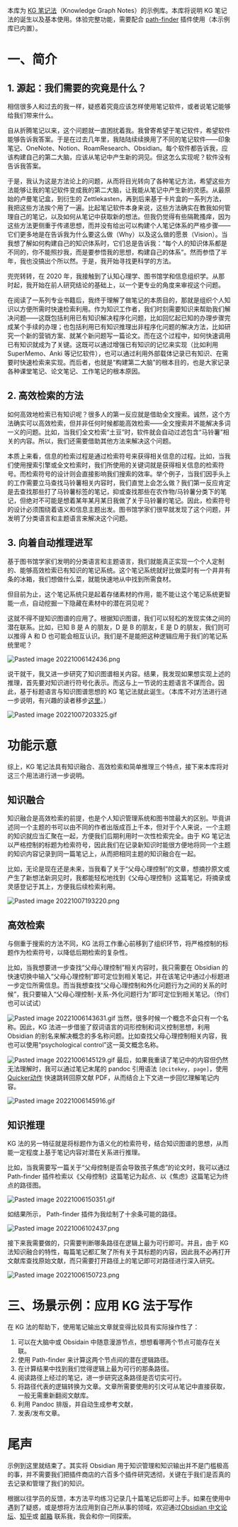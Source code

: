本库为 [KG 笔记法](https://forum-zh.obsidian.md/t/topic/2059)（Knowledge Graph Notes）的示例库。本库将说明 KG 笔记法的诞生以及基本使用。体验完整功能，需要配合 [path-finder](https://github.com/jerrywcy/obsidian-path-finder) 插件使用（本示例库已内置）。

# 一、简介

## 1. 源起：我们需要的究竟是什么？

相信很多人和过去的我一样，疑惑着究竟应该怎样使用笔记软件，或者说笔记能够给我们带来什么。

自从折腾笔记以来，这个问题就一直困扰着我。我曾寄希望于笔记软件，希望软件能够告诉我答案。于是在过去几年里，我陆陆续续换用了不同的笔记软件——印象笔记、OneNote、Notion、RoamResearch、Obsidian。每个软件都告诉我，应该构建自己的第二大脑，应该从笔记中产生新的洞见。但这怎么实现呢？软件没有告诉我答案。

于是，我认为这是方法论上的问题，从而将目光转向了各种笔记方法，希望这些方法能够让我的笔记软件变成我的第二大脑，让我能从笔记中产生新的灵感。从最原始的卢曼笔记盒，到衍生的 Zettlekasten，再到后来基于卡片盒的一系列方法，我把这些方法挨个用了一遍。比起笔记软件本身来说，这些方法确实在教我如何管理自己的笔记，以及如何从笔记中获取新的想法。但我仍觉得有些隔靴搔痒，因为这些方法更侧重于传递思想，而并没有给出可以构建个人笔记体系的严格步骤——它们更多地是在告诉我为什么要这么做（Why）以及这么做的愿景（Vision）。当我想了解如何构建自己的知识体系时，它们总是告诉我：“每个人的知识体系都是不同的，你不能照抄我，而是要参悟我的思想，构建自己的体系”。然而参悟了半年，我也没搞出个所以然。于是，我开始寻找更科学的方法。

兜兜转转，在 2020 年，我接触到了认知心理学、图书馆学和信息组织学。从那时起，我开始在前人研究结论的基础上，以一个更专业的角度来审视这个问题。

在阅读了一系列专业书籍后，我终于理解了做笔记的本质目的，那就是组织个人知识以方便所需时快速检索利用。作为知识工作者，我们时刻需要知识来帮助我们解决问题——这既包括利用已有知识解决程序化问题，比如回忆起已知的办理步骤完成某个手续的办理；也包括利用已有知识推理出非程序化问题的解决方法，比如研究一个新的营销方案、就某个新问题写一篇论文。而在这个过程中，如何快速调用已有知识就成为了关键。这既可以通过增强已有知识的记忆来实现（比如利用 SuperMemo、Anki 等记忆软件），也可以通过利用外部载体记录已有知识、在需要时快速检索来实现。而后者，也就是“构建第二大脑”的根本目的，也是大家记录各种课堂笔记、论文笔记、工作笔记的根本原因。

## 2. 高效检索的方法

如何高效地检索已有知识呢？很多人的第一反应就是借助全文搜索。诚然，这个方法确实可以高效检索，但并非任何时候都能高效检索——全文搜索并不能解决多词一义的问题。比如，当我们全文检索“土豆”时，软件就会自动过滤包含“马铃薯”相关的内容。所以，我们还需要借助其他方法来解决这个问题。

本质上来看，信息的检索过程是通过检索符号来获得相关信息的过程。比如，当我们使用搜索引擎或全文检索时，我们所使用的关键词就是获得相关信息的检索符号。而检索符号的设计则会直接影响我们搜索的效率。举个例子，当我们因手头上的工作需要立马查找马铃薯相关内容时，我们直觉上会怎么做？我们第一反应肯定是去查找那些打了马铃薯标签的笔记，抑或查找那些在农作物/马铃薯分类下的笔记，但绝对不可能是想着某年某月某日我做了关于马铃薯的笔记。因此，检索符号的设计必须围绕着语义和信息主题出发。图书馆学家们很早就发现了这个问题，并发明了分类语言和主题语言来解决这个问题。

## 3. 向着自动推理进军

基于图书馆学家们发明的分类语言和主题语言，我们就能真正实现一个个人定制的、能够高效检索已有知识的笔记系统。这个笔记系统就好比做菜时有一个井井有条的冰箱，我们想做什么菜，就能快速地从中找到所需食材。

但目前为止，这个笔记系统只是起着存储素材的作用，能不能让这个笔记系统更智能一点，自动挖掘一下隐藏在素材中的潜在洞见呢？

这就不得不提知识图谱的应用了。根据知识图谱，我们可以轻松的发现实体之间的潜在联系。比如，已知 B 是 A 的朋友，D 是 B 的朋友，E 是 D 的朋友，我们则可以推得 A 和 D 也可能会相互认识。我们是不是能把这种逻辑应用于我们的笔记系统里呢？

![Pasted image 20221006142436.png](Pasted%20image%2020221006142436.png)

说干就干，我又进一步研究了知识图谱相关内容。结果，我发现如果想实现上述的推理，首先要对知识进行符号化表示。而这与上一节说的主题语言不谋而合。因此，基于标题语言与知识图谱思想的 KG 笔记法就此诞生。（本库不对方法进行进一步说明，有兴趣的读者移步[这里](https://forum-zh.obsidian.md/t/topic/2059)。）

![Pasted image 20221007203325.gif](Pasted%20image%2020221007203325.gif)

# 功能示意

综上，KG 笔记法具有知识融合、高效检索和简单推理三个特点，接下来本库将对这三个用法进行进一步说明。

## 知识融合

知识融合是高效检索的前提，也是个人知识管理系统和图书馆最大的区别。毕竟讲述同一个主题的书可以由不同的作者出版成百上千本，但对于个人来说，一个主题的知识就应当汇聚在一起，方便我们后期利用时一次性检索完全。由于 KG 笔记法以严格控制的标题为检索符号，因此我们在记录新知识时能很方便地将同一个主题的知识内容记录到同一篇笔记上，从而把相同主题的知识融合在一起。

比如，无论是现在还是未来，当我看了关于“父母心理控制”的文章，想摘抄原文或产生了新想法新洞见时，我都能轻松地找到《父母心理控制》这篇笔记，将摘录或灵感登记于其上，方便我后续检索利用。

![Pasted image 20221007193220.png](Pasted%20image%2020221007193220.png)

## 高效检索

与侧重于搜索的方法不同，KG 法将工作重心前移到了组织环节，将严格控制的标题作为检索符号，以降低后期检索的复杂性。

比如，当我想要进一步查找“父母心理控制”相关内容时，我只需要在 Obsidian 的快速切换中输入“父母心理控制”即可定位到相关笔记，并在该笔记中通过小标题进一步定位所需信息。而当我想查找“父母心理控制和外化问题行为之间的关系的时候”，我只要输入“父母心理控制-关系-外化问题行为”即可定位到相关笔记。（你们也可以试试）

![Pasted image 20221006143631.gif](Pasted%20image%2020221006143631.gif)
当然，很多时候一个概念不会只有一个名称。因此，KG 法进一步借鉴了叙词语言的词形控制和词义控制思想，利用 Obsidian 的别名来解决概念的多名称问题。比如查找父母心理控制相关内容，我也可以使用“psychological control”这一英文概念名称。

![Pasted image 20221006145129.gif](Pasted%20image%2020221006145129.gif)
最后，如果我重读了笔记中的内容但仍然无法理解时，我可以通过笔记末尾的 pandoc 引用语法 `[@citekey, page]`，使用 [Quicker动作](https://getquicker.net/Sharedaction?code=d76ca089-0769-4a61-8a63-08d916bcf619) 快速跳转回原文献 PDF，从而结合上下文进一步回忆理解笔记内容。

![Pasted image 20221006145916.gif](Pasted%20image%2020221006145916.gif)

## 知识推理

KG 法的另一特征就是将标题作为语义化的检索符号，结合知识图谱的思想，从而能一定程度上基于笔记内容对潜在关系进行推理。

比如，当我需要写一篇关于“父母控制是否会导致孩子焦虑”的论文时，我可以通过 Path-finder 插件检索以《父母控制》这篇笔记为起点、以《焦虑》这篇笔记为终点的路径图。

![Pasted image 20221006150351.gif](Pasted%20image%2020221006150351.gif)

如结果所示， Path-finder 插件为我绘制了十余条可能的路径。

![Pasted image 20221006102437.png](Pasted%20image%2020221006102437.png)

接下来我需要做的，只需要判断哪条路径在逻辑上最为可行即可。并且，由于 KG 法知识融合的特性，每篇笔记都汇聚了所有关于其标题的内容，因此我不必再打开文献库查找原始文献，而只需要打开路径上的笔记即可对路径进行深入研究。

![Pasted image 20221006150723.png](Pasted%20image%2020221006150723.png)

# 三、场景示例：应用 KG 法于写作

在 KG 法的帮助下，使用笔记输出文章就变得比较具有实际操作性了：

1. 可以在大脑中或 Obsidain 中随意漫游节点，想想看哪两个节点可能存在关联。
2. 使用 Path-finder 来计算这两个节点间的潜在逻辑路径。
3. 在计算结果中找到我们觉得逻辑上最为可行的那条路径。
4. 阅读路径上经过的笔记，进一步研究这条路径是否切实可行。
5. 将路径代表的逻辑转换为文章。文章所需要使用的引文可从笔记中直接获取，一般无需重新翻阅文献库。
6. 利用 Pandoc 排版，并自动生成参考文献，
7. 发表/发布文章。

# 尾声

示例到这里就结束了。其实将 Obsidian 用于知识管理和知识输出并不是门槛极高的事，并不需要我们把插件商店的六百多个插件研究透彻，关键在于我们是否真的去记录和管理了我们的知识。

根据以往学员的反馈，本方法平均练习记录几十篇笔记后即可上手。如果在使用中遇到了疑惑，或是想将方法应用到自己所从事的领域，欢迎通过[Obsidian 中文论坛](https://forum-zh.obsidian.md/u/ryooo/summary)、[知乎](https://www.zhihu.com/people/rao-yao-47-68)或 [邮箱](kgnotes@163.com) 联系我，我会和你一同探索。
